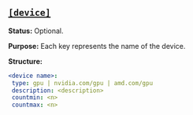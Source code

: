 <a href="#heading--device"><h2 id="heading--device">`[device]`</h2></a>

**Status:** Optional.

**Purpose:** Each key represents the name of the device.

**Structure:**

```yaml
<device name>:
 type: gpu | nvidia.com/gpu | amd.com/gpu
 description: <description>
 countmin: <n>
 countmax: <n>
```

